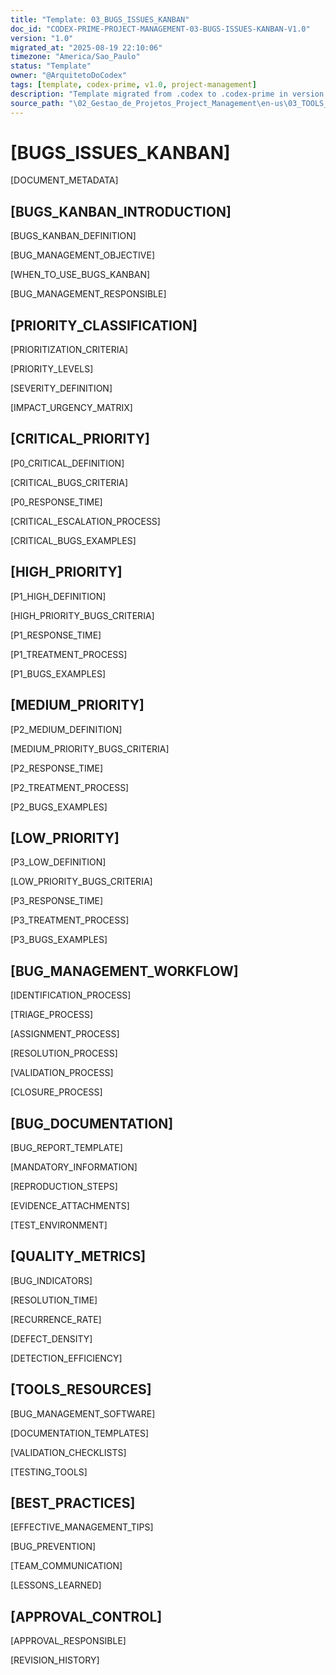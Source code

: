 ```yaml
---
title: "Template: 03_BUGS_ISSUES_KANBAN"
doc_id: "CODEX-PRIME-PROJECT-MANAGEMENT-03-BUGS-ISSUES-KANBAN-V1.0"
version: "1.0"
migrated_at: "2025-08-19 22:10:06"
timezone: "America/Sao_Paulo"
status: "Template"
owner: "@ArquitetoDoCodex"
tags: [template, codex-prime, v1.0, project-management]
description: "Template migrated from .codex to .codex-prime in version 1.0"
source_path: "\02_Gestao_de_Projetos_Project_Management\en-us\03_TOOLS_AND_MODELS\KANBAN\03_BUGS_ISSUES_KANBAN.md"
---
```


# [BUGS_ISSUES_KANBAN]

[DOCUMENT_METADATA]

## [BUGS_KANBAN_INTRODUCTION]

[BUGS_KANBAN_DEFINITION]

[BUG_MANAGEMENT_OBJECTIVE]

[WHEN_TO_USE_BUGS_KANBAN]

[BUG_MANAGEMENT_RESPONSIBLE]

## [PRIORITY_CLASSIFICATION]

[PRIORITIZATION_CRITERIA]

[PRIORITY_LEVELS]

[SEVERITY_DEFINITION]

[IMPACT_URGENCY_MATRIX]

## [CRITICAL_PRIORITY]

[P0_CRITICAL_DEFINITION]

[CRITICAL_BUGS_CRITERIA]

[P0_RESPONSE_TIME]

[CRITICAL_ESCALATION_PROCESS]

[CRITICAL_BUGS_EXAMPLES]

## [HIGH_PRIORITY]

[P1_HIGH_DEFINITION]

[HIGH_PRIORITY_BUGS_CRITERIA]

[P1_RESPONSE_TIME]

[P1_TREATMENT_PROCESS]

[P1_BUGS_EXAMPLES]

## [MEDIUM_PRIORITY]

[P2_MEDIUM_DEFINITION]

[MEDIUM_PRIORITY_BUGS_CRITERIA]

[P2_RESPONSE_TIME]

[P2_TREATMENT_PROCESS]

[P2_BUGS_EXAMPLES]

## [LOW_PRIORITY]

[P3_LOW_DEFINITION]

[LOW_PRIORITY_BUGS_CRITERIA]

[P3_RESPONSE_TIME]

[P3_TREATMENT_PROCESS]

[P3_BUGS_EXAMPLES]

## [BUG_MANAGEMENT_WORKFLOW]

[IDENTIFICATION_PROCESS]

[TRIAGE_PROCESS]

[ASSIGNMENT_PROCESS]

[RESOLUTION_PROCESS]

[VALIDATION_PROCESS]

[CLOSURE_PROCESS]

## [BUG_DOCUMENTATION]

[BUG_REPORT_TEMPLATE]

[MANDATORY_INFORMATION]

[REPRODUCTION_STEPS]

[EVIDENCE_ATTACHMENTS]

[TEST_ENVIRONMENT]

## [QUALITY_METRICS]

[BUG_INDICATORS]

[RESOLUTION_TIME]

[RECURRENCE_RATE]

[DEFECT_DENSITY]

[DETECTION_EFFICIENCY]

## [TOOLS_RESOURCES]

[BUG_MANAGEMENT_SOFTWARE]

[DOCUMENTATION_TEMPLATES]

[VALIDATION_CHECKLISTS]

[TESTING_TOOLS]

## [BEST_PRACTICES]

[EFFECTIVE_MANAGEMENT_TIPS]

[BUG_PREVENTION]

[TEAM_COMMUNICATION]

[LESSONS_LEARNED]

## [APPROVAL_CONTROL]

[APPROVAL_RESPONSIBLE]

[REVISION_HISTORY]